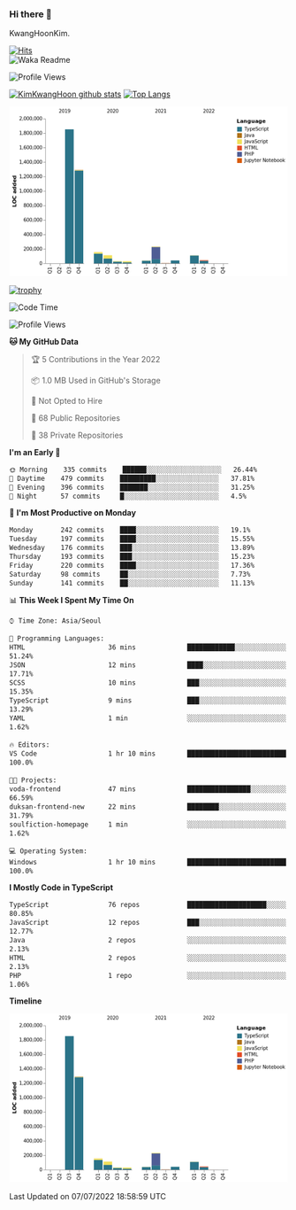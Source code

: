 ### Hi there 👋

KwangHoonKim.

[![Hits](https://hits.seeyoufarm.com/api/count/incr/badge.svg?url=https%3A%2F%2Fgithub.com%2Frhkdgns95)](https://hits.seeyoufarm.com)  
![Waka Readme](https://github.com/rhkdgns95/rhkdgns95/workflows/Waka%20Readme/badge.svg)

![Profile Views](http://img.shields.io/badge/Profile%20Views-0-blue)

[![KimKwangHoon github stats](https://github-readme-stats.vercel.app/api?username=rhkdgns95&show_icons=true)](https://github.com/rhkdgns95/github-readme-stats)   [![Top Langs](https://github-readme-stats.vercel.app/api/top-langs/?username=rhkdgns95&layout=compact)](https://github.com/rhkdgns95/github-readme-stats)   


![Chart not found](https://raw.githubusercontent.com/rhkdgns95/rhkdgns95/master/charts/bar_graph.png) 

[![trophy](https://github-profile-trophy.vercel.app/?username=rhkdgns95)](https://github.com/rhkdgns95/github-profile-trophy)

<!--START_SECTION:waka-->
![Code Time](http://img.shields.io/badge/Code%20Time-0%20secs-blue)

![Profile Views](http://img.shields.io/badge/Profile%20Views-0-blue)

**🐱 My GitHub Data** 

> 🏆 5 Contributions in the Year 2022
 > 
> 📦 1.0 MB Used in GitHub's Storage 
 > 
> 🚫 Not Opted to Hire
 > 
> 📜 68 Public Repositories 
 > 
> 🔑 38 Private Repositories  
 > 
**I'm an Early 🐤** 

```text
🌞 Morning    335 commits    ██████░░░░░░░░░░░░░░░░░░░   26.44% 
🌆 Daytime    479 commits    █████████░░░░░░░░░░░░░░░░   37.81% 
🌃 Evening    396 commits    ███████░░░░░░░░░░░░░░░░░░   31.25% 
🌙 Night      57 commits     █░░░░░░░░░░░░░░░░░░░░░░░░   4.5%

```
📅 **I'm Most Productive on Monday** 

```text
Monday       242 commits    ████░░░░░░░░░░░░░░░░░░░░░   19.1% 
Tuesday      197 commits    ████░░░░░░░░░░░░░░░░░░░░░   15.55% 
Wednesday    176 commits    ███░░░░░░░░░░░░░░░░░░░░░░   13.89% 
Thursday     193 commits    ███░░░░░░░░░░░░░░░░░░░░░░   15.23% 
Friday       220 commits    ████░░░░░░░░░░░░░░░░░░░░░   17.36% 
Saturday     98 commits     ██░░░░░░░░░░░░░░░░░░░░░░░   7.73% 
Sunday       141 commits    ██░░░░░░░░░░░░░░░░░░░░░░░   11.13%

```


📊 **This Week I Spent My Time On** 

```text
⌚︎ Time Zone: Asia/Seoul

💬 Programming Languages: 
HTML                     36 mins             ████████████░░░░░░░░░░░░░   51.24% 
JSON                     12 mins             ████░░░░░░░░░░░░░░░░░░░░░   17.71% 
SCSS                     10 mins             ███░░░░░░░░░░░░░░░░░░░░░░   15.35% 
TypeScript               9 mins              ███░░░░░░░░░░░░░░░░░░░░░░   13.29% 
YAML                     1 min               ░░░░░░░░░░░░░░░░░░░░░░░░░   1.62%

🔥 Editors: 
VS Code                  1 hr 10 mins        █████████████████████████   100.0%

🐱‍💻 Projects: 
voda-frontend            47 mins             ████████████████░░░░░░░░░   66.59% 
duksan-frontend-new      22 mins             ████████░░░░░░░░░░░░░░░░░   31.79% 
soulfiction-homepage     1 min               ░░░░░░░░░░░░░░░░░░░░░░░░░   1.62%

💻 Operating System: 
Windows                  1 hr 10 mins        █████████████████████████   100.0%

```

**I Mostly Code in TypeScript** 

```text
TypeScript               76 repos            ████████████████████░░░░░   80.85% 
JavaScript               12 repos            ███░░░░░░░░░░░░░░░░░░░░░░   12.77% 
Java                     2 repos             ░░░░░░░░░░░░░░░░░░░░░░░░░   2.13% 
HTML                     2 repos             ░░░░░░░░░░░░░░░░░░░░░░░░░   2.13% 
PHP                      1 repo              ░░░░░░░░░░░░░░░░░░░░░░░░░   1.06%

```


**Timeline**

![Chart not found](https://raw.githubusercontent.com/rhkdgns95/rhkdgns95/master/charts/bar_graph.png) 


 Last Updated on 07/07/2022 18:58:59 UTC
<!--END_SECTION:waka-->
